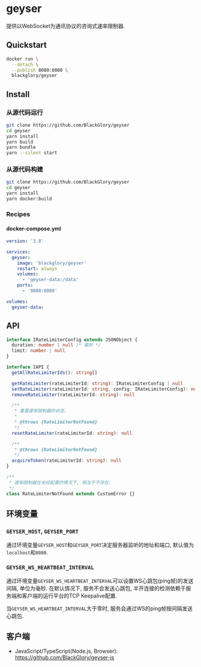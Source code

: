 # geyser
提供以WebSocket为通讯协议的咨询式速率限制器.

## Quickstart
```sh
docker run \
  --detach \
  --publish 8080:8080 \
  blackglory/geyser
```

## Install
### 从源代码运行
```sh
git clone https://github.com/BlackGlory/geyser
cd geyser
yarn install
yarn build
yarn bundle
yarn --silent start
```

### 从源代码构建
```sh
git clone https://github.com/BlackGlory/geyser
cd geyser
yarn install
yarn docker:build
```

### Recipes
#### docker-compose.yml
```yaml
version: '3.8'

services:
  geyser:
    image: 'blackglory/geyser'
    restart: always
    volumes:
      - 'geyser-data:/data'
    ports:
      - '8080:8080'

volumes:
  geyser-data:
```

## API
```ts
interface IRateLimiterConfig extends JSONObject {
  duration: number | null /* 毫秒 */
  limit: number | null
}

interface IAPI {
  getAllRateLimiterIds(): string[]

  getRateLimiter(rateLimiterId: string): IRateLimiterConfig | null
  setRateLimiter(rateLimiterId: string, config: IRateLimiterConfig): null
  removeRateLimiter(rateLimiterId: string): null

  /**
   * 重置速率限制器的状态.
   * 
   * @throws {RateLimiterNotFound}
   */
  resetRateLimiter(rateLimiterId: string): null

  /**
   * @throws {RateLimiterNotFound}
   */
  acquireToken(rateLimiterId: string): null
}

/**
 * 速率限制器在未经配置的情况下, 相当于不存在.
 */
class RateLimiterNotFound extends CustomError {}
```

## 环境变量
### `GEYSER_HOST`, `GEYSER_PORT`
通过环境变量`GEYSER_HOST`和`GEYSER_PORT`决定服务器监听的地址和端口,
默认值为`localhost`和`8080`.

### `GEYSER_WS_HEARTBEAT_INTERVAL`
通过环境变量`GEYSER_WS_HEARTBEAT_INTERVAL`可以设置WS心跳包(ping帧)的发送间隔, 单位为毫秒.
在默认情况下, 服务不会发送心跳包,
半开连接的检测依赖于服务端和客户端的运行平台的TCP Keepalive配置.

当`GEYSER_WS_HEARTBEAT_INTERVAL`大于零时,
服务会通过WS的ping帧按间隔发送心跳包.

## 客户端
- JavaScript/TypeScript(Node.js, Browser): <https://github.com/BlackGlory/geyser-js>
